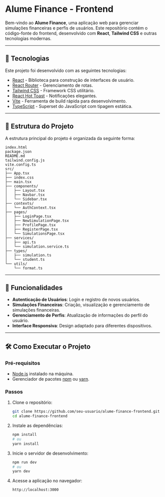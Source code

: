 # Alume Finance - Frontend

Bem-vindo ao **Alume Finance**, uma aplicação web para gerenciar simulações financeiras e perfis de usuários. Este repositório contém o código-fonte do frontend, desenvolvido com **React**, **Tailwind CSS** e outras tecnologias modernas.

---

## 🚀 Tecnologias

Este projeto foi desenvolvido com as seguintes tecnologias:

- [React](https://reactjs.org/) - Biblioteca para construção de interfaces de usuário.
- [React Router](https://reactrouter.com/) - Gerenciamento de rotas.
- [Tailwind CSS](https://tailwindcss.com/) - Framework CSS utilitário.
- [React Hot Toast](https://react-hot-toast.com/) - Notificações elegantes.
- [Vite](https://vitejs.dev/) - Ferramenta de build rápida para desenvolvimento.
- [TypeScript](https://www.typescriptlang.org/) - Superset do JavaScript com tipagem estática.

---

## 📂 Estrutura do Projeto

A estrutura principal do projeto é organizada da seguinte forma:

```
index.html
package.json
README.md
tailwind.config.js
vite.config.ts
src/
├── App.tsx
├── index.css
├── main.tsx
├── components/
│   ├── Layout.tsx
│   ├── Navbar.tsx
│   └── Sidebar.tsx
├── contexts/
│   └── AuthContext.tsx
├── pages/
│   ├── LoginPage.tsx
│   ├── NewSimulationPage.tsx
│   ├── ProfilePage.tsx
│   ├── RegisterPage.tsx
│   └── SimulationsPage.tsx
├── services/
│   ├── api.ts
│   └── simulation.service.ts
├── types/
│   ├── simulation.ts
│   └── student.ts
└── utils/
    └── format.ts
```

---

## 📖 Funcionalidades

- **Autenticação de Usuários**: Login e registro de novos usuários.
- **Simulações Financeiras**: Criação, visualização e gerenciamento de simulações financeiras.
- **Gerenciamento de Perfis**: Atualização de informações do perfil do usuário.
- **Interface Responsiva**: Design adaptado para diferentes dispositivos.

---

## 🛠️ Como Executar o Projeto

### Pré-requisitos

- [Node.js](https://nodejs.org/) instalado na máquina.
- Gerenciador de pacotes [npm](https://www.npmjs.com/) ou [yarn](https://yarnpkg.com/).

### Passos

1. Clone o repositório:
   ```bash
   git clone https://github.com/seu-usuario/alume-finance-frontend.git
   cd alume-finance-frontend
   ```

2. Instale as dependências:
   ```bash
   npm install
   # ou
   yarn install
   ```

3. Inicie o servidor de desenvolvimento:
   ```bash
   npm run dev
   # ou
   yarn dev
   ```

4. Acesse a aplicação no navegador:
   ```
   http://localhost:3000
   ```

